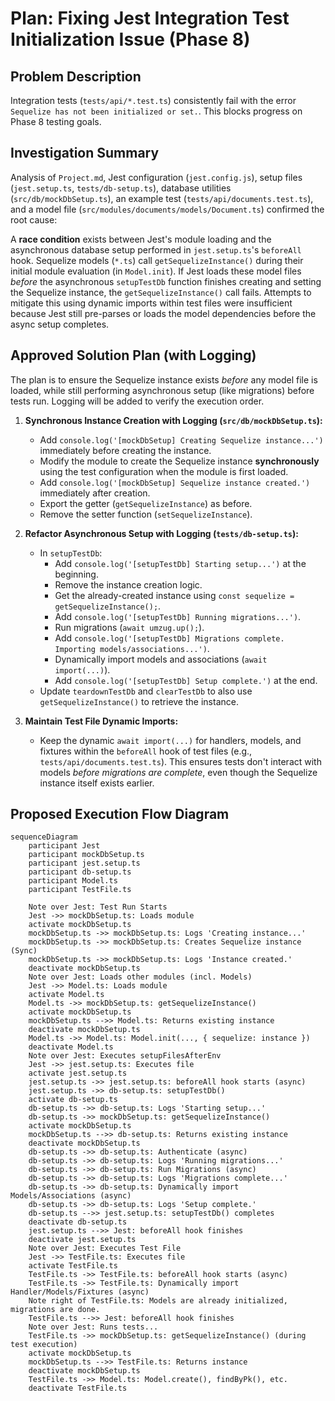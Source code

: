 # Plan: Fixing Jest Integration Test Initialization Issue (Phase 8)

## Problem Description

Integration tests (`tests/api/*.test.ts`) consistently fail with the error `Sequelize has not been initialized or set.`. This blocks progress on Phase 8 testing goals.

## Investigation Summary

Analysis of `Project.md`, Jest configuration (`jest.config.js`), setup files (`jest.setup.ts`, `tests/db-setup.ts`), database utilities (`src/db/mockDbSetup.ts`), an example test (`tests/api/documents.test.ts`), and a model file (`src/modules/documents/models/Document.ts`) confirmed the root cause:

A **race condition** exists between Jest's module loading and the asynchronous database setup performed in `jest.setup.ts`'s `beforeAll` hook. Sequelize models (`*.ts`) call `getSequelizeInstance()` during their initial module evaluation (in `Model.init`). If Jest loads these model files *before* the asynchronous `setupTestDb` function finishes creating and setting the Sequelize instance, the `getSequelizeInstance()` call fails. Attempts to mitigate this using dynamic imports within test files were insufficient because Jest still pre-parses or loads the model dependencies before the async setup completes.

## Approved Solution Plan (with Logging)

The plan is to ensure the Sequelize instance exists *before* any model file is loaded, while still performing asynchronous setup (like migrations) before tests run. Logging will be added to verify the execution order.

1.  **Synchronous Instance Creation with Logging (`src/db/mockDbSetup.ts`):**
    *   Add `console.log('[mockDbSetup] Creating Sequelize instance...')` immediately before creating the instance.
    *   Modify the module to create the Sequelize instance **synchronously** using the test configuration when the module is first loaded.
    *   Add `console.log('[mockDbSetup] Sequelize instance created.')` immediately after creation.
    *   Export the getter (`getSequelizeInstance`) as before.
    *   Remove the setter function (`setSequelizeInstance`).

2.  **Refactor Asynchronous Setup with Logging (`tests/db-setup.ts`):**
    *   In `setupTestDb`:
        *   Add `console.log('[setupTestDb] Starting setup...')` at the beginning.
        *   Remove the instance creation logic.
        *   Get the already-created instance using `const sequelize = getSequelizeInstance();`.
        *   Add `console.log('[setupTestDb] Running migrations...')`.
        *   Run migrations (`await umzug.up();`).
        *   Add `console.log('[setupTestDb] Migrations complete. Importing models/associations...')`.
        *   Dynamically import models and associations (`await import(...)`).
        *   Add `console.log('[setupTestDb] Setup complete.')` at the end.
    *   Update `teardownTestDb` and `clearTestDb` to also use `getSequelizeInstance()` to retrieve the instance.

3.  **Maintain Test File Dynamic Imports:**
    *   Keep the dynamic `await import(...)` for handlers, models, and fixtures within the `beforeAll` hook of test files (e.g., `tests/api/documents.test.ts`). This ensures tests don't interact with models *before migrations are complete*, even though the Sequelize instance itself exists earlier.

## Proposed Execution Flow Diagram

```mermaid
sequenceDiagram
    participant Jest
    participant mockDbSetup.ts
    participant jest.setup.ts
    participant db-setup.ts
    participant Model.ts
    participant TestFile.ts

    Note over Jest: Test Run Starts
    Jest ->> mockDbSetup.ts: Loads module
    activate mockDbSetup.ts
    mockDbSetup.ts ->> mockDbSetup.ts: Logs 'Creating instance...'
    mockDbSetup.ts ->> mockDbSetup.ts: Creates Sequelize instance (Sync)
    mockDbSetup.ts ->> mockDbSetup.ts: Logs 'Instance created.'
    deactivate mockDbSetup.ts
    Note over Jest: Loads other modules (incl. Models)
    Jest ->> Model.ts: Loads module
    activate Model.ts
    Model.ts ->> mockDbSetup.ts: getSequelizeInstance()
    activate mockDbSetup.ts
    mockDbSetup.ts -->> Model.ts: Returns existing instance
    deactivate mockDbSetup.ts
    Model.ts ->> Model.ts: Model.init(..., { sequelize: instance })
    deactivate Model.ts
    Note over Jest: Executes setupFilesAfterEnv
    Jest ->> jest.setup.ts: Executes file
    activate jest.setup.ts
    jest.setup.ts ->> jest.setup.ts: beforeAll hook starts (async)
    jest.setup.ts ->> db-setup.ts: setupTestDb()
    activate db-setup.ts
    db-setup.ts ->> db-setup.ts: Logs 'Starting setup...'
    db-setup.ts ->> mockDbSetup.ts: getSequelizeInstance()
    activate mockDbSetup.ts
    mockDbSetup.ts -->> db-setup.ts: Returns existing instance
    deactivate mockDbSetup.ts
    db-setup.ts ->> db-setup.ts: Authenticate (async)
    db-setup.ts ->> db-setup.ts: Logs 'Running migrations...'
    db-setup.ts ->> db-setup.ts: Run Migrations (async)
    db-setup.ts ->> db-setup.ts: Logs 'Migrations complete...'
    db-setup.ts ->> db-setup.ts: Dynamically import Models/Associations (async)
    db-setup.ts ->> db-setup.ts: Logs 'Setup complete.'
    db-setup.ts -->> jest.setup.ts: setupTestDb() completes
    deactivate db-setup.ts
    jest.setup.ts -->> Jest: beforeAll hook finishes
    deactivate jest.setup.ts
    Note over Jest: Executes Test File
    Jest ->> TestFile.ts: Executes file
    activate TestFile.ts
    TestFile.ts ->> TestFile.ts: beforeAll hook starts (async)
    TestFile.ts ->> TestFile.ts: Dynamically import Handler/Models/Fixtures (async)
    Note right of TestFile.ts: Models are already initialized, migrations are done.
    TestFile.ts -->> Jest: beforeAll hook finishes
    Note over Jest: Runs tests...
    TestFile.ts ->> mockDbSetup.ts: getSequelizeInstance() (during test execution)
    activate mockDbSetup.ts
    mockDbSetup.ts -->> TestFile.ts: Returns instance
    deactivate mockDbSetup.ts
    TestFile.ts ->> Model.ts: Model.create(), findByPk(), etc.
    deactivate TestFile.ts